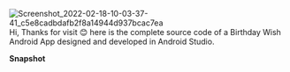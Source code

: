 ![Screenshot_2022-02-18-10-03-37-41_c5e8cadbdafb2f8a14944d937bcac7ea](https://user-images.githubusercontent.com/70362030/154618484-593de127-6b0d-4297-893e-057888f26af1.jpg)
Hi,
Thanks for visit 😊
here is the complete source code of a Birthday Wish Android App designed and developed in Android Studio.

<b>Snapshot</b>
